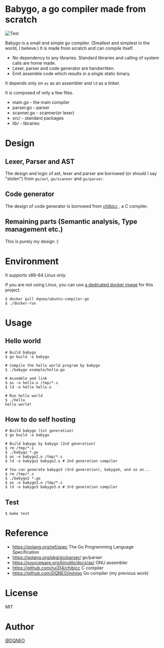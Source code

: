 # Babygo, a go compiler made from scratch

![Test](https://github.com/DQNEO/babygo/workflows/Test/badge.svg)

Babygo is a small and simple go compiler. (Smallest and simplest in the world, I believe.)
It is made from scratch and can compile itself.

* No dependency to any libraries. Standard libraries and calling of system calls are home made.
* Lexer, parser and code generator are handwritten.
* Emit assemble code which results in a single static binary.

It depends only on `as` as an assembler and `ld` as a linker.

It is composed of only a few files.

* main.go - the main compiler
* parser.go - parser
* scanner.go - scanner(or lexer)
* src/ - standard packages
* lib/ - libraries

# Design

## Lexer, Parser and AST
The design and logic of ast, lexer and parser are borrowed (or should I say "stolen")  from `go/ast`, `go/scanner` and `go/parser`.

## Code generator
The design of code generator is borrowed from [chibicc](https://github.com/rui314/chibicc) , a C compiler.

## Remaining parts (Semantic analysis, Type management etc.)
This is purely my design :)

# Environment

It supports x86-64 Linux only.

If you are not using Linux, you can use [a dedicated docker image](https://hub.docker.com/r/dqneo/ubuntu-compiler-go) for this project.

```termiinal
$ docker pull dqneo/ubuntu-compiler-go
$ ./docker-run
```

# Usage

## Hello world

```terminal
# Build babygo
$ go build -o babygo

# Compile the hello world program by babygo
$ ./babygo example/hello.go

# Assemble and link
$ as -o hello.o /tmp/*.s
$ ld -o hello hello.o

# Run hello world
$ ./hello
hello world!
```

## How to do self hosting

```terminal
# Build babygo (1st generation)
$ go build -o babygo

# Build babygo by babygo (2nd generation)
$ rm /tmp/*.s
$ ./babygo *.go
$ as -o babygo2.o /tmp/*.s
$ ld -o babygo2 babygo2.o # 2nd generation compiler

# You can generate babygo3 (3rd generation), babygo4, and so on...
$ rm /tmp/*.s
$ ./babygo2 *.go
$ as -o babygo3.o /tmp/*.s
$ ld -o babygo3 babygo3.o # 3rd generation compiler
```

## Test

```terminal
$ make test
```

# Reference

* https://golang.org/ref/spec The Go Programming Language Specification
* https://golang.org/pkg/go/parser/ go/parser
* https://sourceware.org/binutils/docs/as/ GNU assembler
* https://github.com/rui314/chibicc C compiler
* https://github.com/DQNEO/minigo Go compiler (my previous work)


# License

MIT

# Author

[@DQNEO](https://twitter.com/DQNEO)
